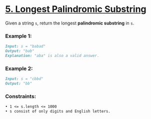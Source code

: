 # [**5. Longest Palindromic Substring**](https://leetcode.com/problems/longest-palindromic-substring/description/)

Given a string `s`, return the longest **palindromic substring** in `s`.

### **Example 1:**
```md
Input: s = "babad"
Output: "bab"
Explanation: "aba" is also a valid answer.
```

### **Example 2:**
```md
Input: s = "cbbd"
Output: "bb"
```

### **Constraints:**
```md
• 1 <= s.length <= 1000
• s consist of only digits and English letters.
```